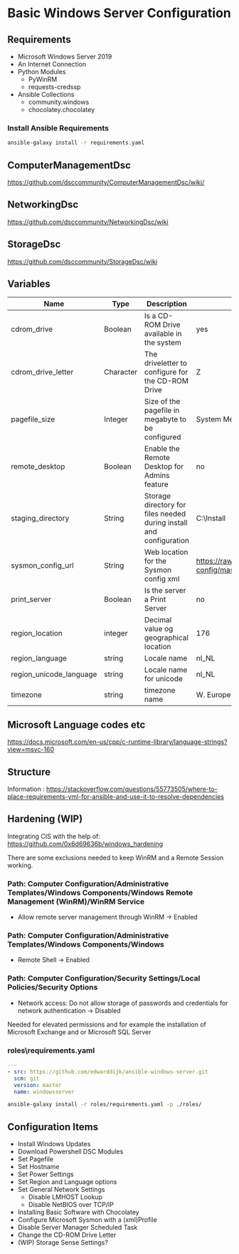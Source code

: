 # Basic Windows Server Configuration

## Requirements

- Microsoft Windows Server 2019
- An Internet Connection
- Python Modules
    - PyWinRM
    - requests-credssp
- Ansible Collections
    - community.windows
    - chocolatey.chocolatey

### Install Ansible Requirements

```bash
ansible-galaxy install -r requirements.yaml
```
## ComputerManagementDsc

https://github.com/dsccommunity/ComputerManagementDsc/wiki/

## NetworkingDsc

https://github.com/dsccommunity/NetworkingDsc/wiki

## StorageDsc

https://github.com/dsccommunity/StorageDsc/wiki

## Variables
| Name | Type |Description | Default | 
|------|------|-------|---------|
| cdrom_drive | Boolean | Is a CD-ROM Drive available in the system | yes |
| cdrom_drive_letter | Character | The driveletter to configure for the CD-ROM Drive | Z |
| pagefile_size | Integer | Size of the pagefile in megabyte to be configured | System Memory in MB |
| remote_desktop | Boolean | Enable the Remote Desktop for Admins feature | no |
| staging_directory | String | Storage directory for files needed during install and configuration | C:\Install |
| sysmon_config_url | String | Web location for the Sysmon config xml | https://raw.githubusercontent.com/SwiftOnSecurity/sysmon-config/master/sysmonconfig-export.xml |
| print_server | Boolean | Is the server a Print Server | no |
| region_location | integer | Decimal value og geographical location | 176 |
| region_language | string | Locale name | nl_NL |
| region_unicode_language | string | Locale name for unicode | nl_NL |
| timezone | string | timezone name | W. Europe Standard Time |


## Microsoft Language codes etc
https://docs.microsoft.com/en-us/cpp/c-runtime-library/language-strings?view=msvc-160

## Structure
Information : https://stackoverflow.com/questions/55773505/where-to-place-requirements-yml-for-ansible-and-use-it-to-resolve-dependencies

## Hardening (WIP)
Integrating CIS with the help of:
https://github.com/0x6d69636b/windows_hardening

There are some exclusions needed to keep WinRM and a Remote Session working.

### Path: Computer Configuration/Administrative Templates/Windows Components/Windows Remote Management (WinRM)/WinRM Service
- Allow remote server management through WinRM -> Enabled

### Path: Computer Configuration/Administrative Templates/Windows Components/Windows 
- Remote Shell -> Enabled

### Path: Computer Configuration/Security Settings/Local Policies/Security Options
- Network access: Do not allow storage of passwords and credentials for network authentication -> Disabled

Needed for elevated permissions and for example the installation of Microsoft Exchange and or Microsoft SQL Server

### roles\requirements.yaml

```yaml
---    
- src: https://github.com/edwarddijk/ansible-windows-server.git
  scm: git
  version: master
  name: windowsserver
```

```bash
ansible-galaxy install -r roles/requirements.yaml -p ./roles/
```

## Configuration Items

- Install Windows Updates
- Download Powershell DSC Modules
- Set Pagefile
- Set Hostname
- Set Power Settings
- Set Region and Language options
- Set General Network Settings
  - Disable LMHOST Lookup
  - Disable NetBIOS over TCP/IP
- Installing Basic Software with Chocolatey
- Configure Microsoft Sysmon with a (xml)Profile
- Disable Server Manager Scheduled Task
- Change the CD-ROM Drive Letter
- (WIP) Storage Sense Settings?
